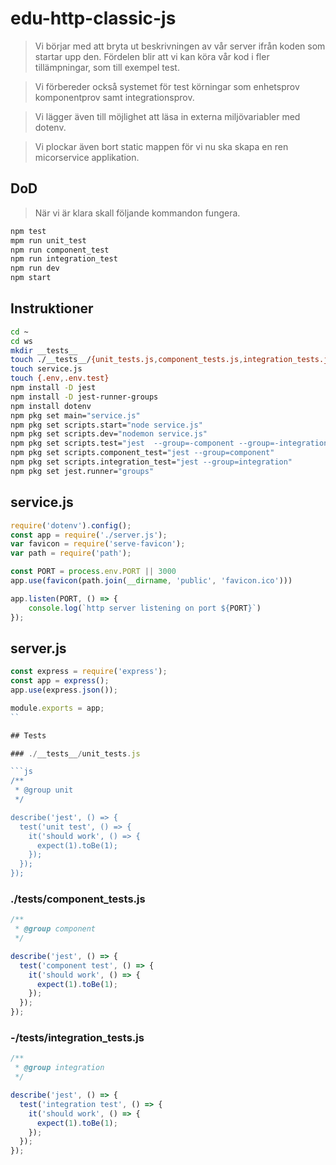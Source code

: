 # edu-http-classic-js

> Vi börjar med att bryta ut beskrivningen av vår server ifrån koden som startar upp den. Fördelen blir att vi kan köra vår kod i fler tillämpningar, som till exempel test. 

> Vi förbereder också systemet för test körningar som enhetsprov komponentprov samt integrationsprov.

> Vi lägger även till möjlighet att läsa in externa miljövariabler med dotenv.

> Vi plockar även bort static mappen för vi nu ska skapa en ren micorservice applikation.

## DoD

> När vi är klara skall följande kommandon fungera.

```bash
npm test
mpm run unit_test
npm run component_test
npm run integration_test
npm run dev
npm start
```

## Instruktioner

```bash
cd ~
cd ws
mkdir __tests__
touch ./__tests__/{unit_tests.js,component_tests.js,integration_tests.js}
touch service.js
touch {.env,.env.test}
npm install -D jest
npm install -D jest-runner-groups
npm install dotenv
npm pkg set main="service.js"
npm pkg set scripts.start="node service.js"
npm pkg set scripts.dev="nodemon service.js"
npm pkg set scripts.test="jest  --group=-component --group=-integration"
npm pkg set scripts.component_test="jest --group=component"
npm pkg set scripts.integration_test="jest --group=integration"
npm pkg set jest.runner="groups"
```

## service.js

```js
require('dotenv').config();
const app = require('./server.js');
var favicon = require('serve-favicon');
var path = require('path');

const PORT = process.env.PORT || 3000
app.use(favicon(path.join(__dirname, 'public', 'favicon.ico')))

app.listen(PORT, () => {
    console.log(`http server listening on port ${PORT}`)
});
```

## server.js

```js
const express = require('express');
const app = express();
app.use(express.json());

module.exports = app;
``

## Tests

### ./__tests__/unit_tests.js

```js
/**
 * @group unit
 */

describe('jest', () => {
  test('unit test', () => {
    it('should work', () => {
      expect(1).toBe(1);
    });
  });
});
```
### ./__tests__/component_tests.js

```js
/**
 * @group component
 */

describe('jest', () => {
  test('component test', () => {
    it('should work', () => {
      expect(1).toBe(1);
    });
  });
});
```

### -/__tests__/integration_tests.js

```js
/**
 * @group integration
 */

describe('jest', () => {
  test('integration test', () => {
    it('should work', () => {
      expect(1).toBe(1);
    });
  });
});
```
